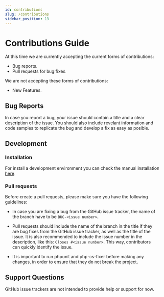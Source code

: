 ```yaml
---
id: contributions
slug: /contributions
sidebar_position: 13
---
```


# Contributions Guide

At this time we are currently accepting the current forms of contributions:

* Bug reports.
* Pull requests for bug fixes.

We are not accepting these forms of contributions:

* New Features.

## Bug Reports

In case you report a bug, your issue should contain a title and a clear description
of the issue. You should also include revelant information and code samples to
replicate the bug and develop a fix as easy as posible.

## Development

### Installation

For install a development environment you can check the manual installation
[here](https://docs.moonguard.dev/installation#manual-installation).

### Pull requests

Before create a pull requests, please make sure you have the following guidelines:

* In case you are fixing a bug from the GitHub issue tracker, the name of the branch
have to be `BUG-<issue number>`.

* Pull requests should include the name of the branch in the title if they are
bug fixes from the GitHub issue tracker, as well as the title of the issue.
It is also recommended to include the issue number in the description, like
this: `Closes #<issue number>`. This way, contributors can quickly identify the issue.

* It is important to run phpunit and php-cs-fixer before making any changes, in
order to ensure that they do not break the project.

## Support Questions

GitHub issue trackers are not intended to provide help or support for now.



